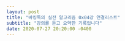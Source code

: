 ```yaml
---
layout: post
title: "바킹독의 실전 알고리즘 0x04강 연결리스트"
subtitle: "강의를 듣고 요약한 기록입니다"
date: 2020-07-27 20:20:00 -0400
--- 
```


